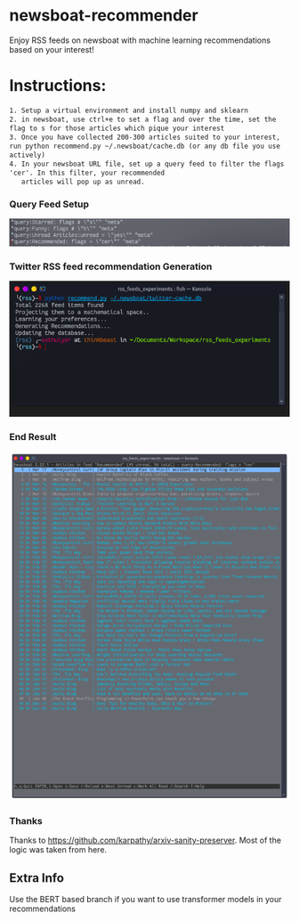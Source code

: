 # newsboat-recommender
Enjoy RSS feeds on newsboat with machine learning recommendations based on your interest!

# Instructions:
	1. Setup a virtual environment and install numpy and sklearn
	2. in newsboat, use ctrl+e to set a flag and over the time, set the flag to s for those articles which pique your interest 
	3. Once you have collected 200-300 articles suited to your interest, run python recommend.py ~/.newsboat/cache.db (or any db file you use actively)
	4. In your newsboat URL file, set up a query feed to filter the flags 'cer'. In this filter, your recommended
	   articles will pop up as unread.

### Query Feed Setup
![image](query_feed_setup.png)


### Twitter RSS feed recommendation Generation
![image](twitter_recommendations.png)

### End Result
![image](rss_feed_experiments.png)


### Thanks
Thanks to https://github.com/karpathy/arxiv-sanity-preserver. Most of the logic was taken from here.

## Extra Info
Use the BERT based branch if you want to use transformer models in your recommendations

